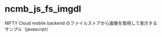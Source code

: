 ncmb_js_fs_imgdl
================

NIFTY Cloud mobile backend のファイルストアから画像を取得して表示するサンプル（javascript）
